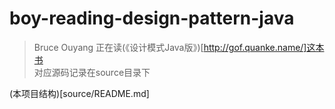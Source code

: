 # boy-reading-design-pattern-java
> Bruce Ouyang 正在读(《设计模式Java版》)[http://gof.quanke.name/]这本书  
> 对应源码记录在source目录下

(本项目结构)[source/README.md]
